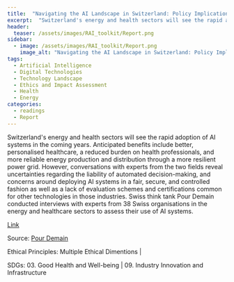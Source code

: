 ```yaml
---
title:  "Navigating the AI Landscape in Switzerland: Policy Implications for Critical Infrastructure"  
excerpt:  "Switzerland's energy and health sectors will see the rapid adoption of AI systems in the coming years. Anticipated benefits include better, personalised healthcare, a reduced burden on health professionals, and more reliable energy producti (...)"  
header:
  teaser: /assets/images/RAI_toolkit/Report.png
sidebar:
  - image: /assets/images/RAI_toolkit/Report.png
    image_alt: "Navigating the AI Landscape in Switzerland: Policy Implications for Critical Infrastructure"
tags:
  - Artificial Intelligence
  - Digital Technologies
  - Technology Landscape
  - Ethics and Impact Assessment
  - Health
  - Energy
categories:
  - readings
  - Report
---
```

Switzerland's energy and health sectors will see the rapid adoption of AI systems in the coming years. Anticipated benefits include better, personalised healthcare, a reduced burden on health professionals, and more reliable energy production and distribution through a more resilient power grid. However, conversations with experts from the two fields reveal uncertainties regarding the liability of automated decision-making, and concerns
around deploying AI systems in a fair, secure, and controlled fashion as well as a lack of evaluation schemes and certifications common for other technologies in those industries.
Swiss think tank Pour Demain conducted interviews with experts from 38 Swiss organisations in the energy and healthcare sectors to assess their use of AI systems.

[Link](https://b95fbaec-99c3-448a-a1ad-a2aae6528051.usrfiles.com/ugd/b95fba_4c4458aa1cd24150aef2c3dc058a98c1.pdf)

Source: [Pour Demain](https://en.pourdemain.ch)

Ethical Principles: Multiple Ethical Dimentions | 

SDGs: 03. Good Health and Well-being | 09. Industry Innovation and Infrastructure

